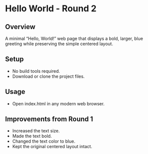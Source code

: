 # Hello World - Round 2

## Overview
A minimal “Hello, World!” web page that displays a bold, larger, blue greeting while preserving the simple centered layout.

## Setup
- No build tools required.
- Download or clone the project files.

## Usage
- Open index.html in any modern web browser.

## Improvements from Round 1
- Increased the text size.
- Made the text bold.
- Changed the text color to blue.
- Kept the original centered layout intact.